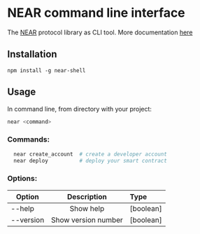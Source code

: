 # NEAR command line interface

The [NEAR](https://near.ai/npm) protocol library as CLI tool.
More documentation [here](https://near.ai/readme)

## Installation
```
npm install -g near-shell
```

## Usage
In command line, from directory with your project:
```Bash
near <command>
```
### Commands:
```Bash
  near create_account  # create a developer account
  near deploy          # deploy your smart contract
```
### Options:
| Option        | Description         | Type      |
| ------------- |:-------------------:| :---------|
| --help        | Show help           | [boolean] |
| --version     | Show version number | [boolean] |
